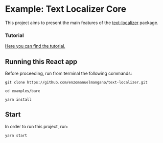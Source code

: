 # Example: Text Localizer Core

This project aims to present the main features of the [text-localizer](https://www.npmjs.com/package/text-localizer) package.

### Tutorial

[Here you can find the tutorial.](https://enzomanuelmangano.github.io/text-localizer/docs/basic-tutorial/js-ts/setup)

## Running this React app

Before proceeding, run from terminal the following commands:

```shell
git clone https://github.com/enzomanuelmangano/text-localizer.git

cd examples/bare

yarn install
```

## Start

In order to run this project, run:

```shell
yarn start
```

